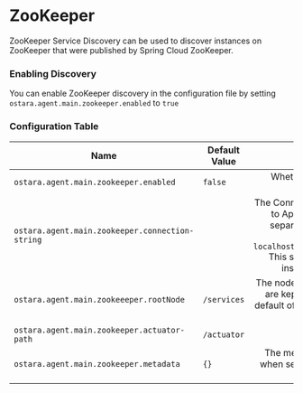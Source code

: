 # ZooKeeper

ZooKeeper Service Discovery can be used to discover instances on ZooKeeper that were published by Spring Cloud ZooKeeper.

### Enabling Discovery

You can enable ZooKeeper discovery in the configuration file by setting `ostara.agent.main.zookeeper.enabled` to `true`

### &#x20;Configuration Table

<table><thead><tr><th>Name</th><th width="220">Default Value</th><th align="center">Description</th></tr></thead><tbody><tr><td><code>ostara.agent.main.zookeeper.enabled</code></td><td><code>false</code></td><td align="center">Whether ZooKeeper service discovery is enabled or not</td></tr><tr><td><code>ostara.agent.main.zookeeper.connection-string</code></td><td></td><td align="center">The Connection String that is needed to connect to Apache ZooKeeper. This is a comma-separated list of hostname:port pairs. For example, <code>localhost:2181,localhost:2182,localhost:2183.</code> This should contain a list of all ZooKeeper instances in the ZooKeeper quorum</td></tr><tr><td><code>ostara.agent.main.zookeeeper.rootNode</code></td><td><code>/services</code></td><td align="center">The node where services and service instances are kept. This defaults to the Curator recipe default of <code>/services</code>, and should not be changed under normal conditions</td></tr><tr><td><code>ostara.agent.main.zookeeper.actuator-path</code></td><td><code>/actuator</code></td><td align="center">The context path of actuator </td></tr><tr><td><code>ostara.agent.main.zookeeper.metadata</code></td><td><code>{}</code></td><td align="center">The metadata that the agent should filter by when seeking agents. If the map is empty, the filter will not be applied</td></tr></tbody></table>


